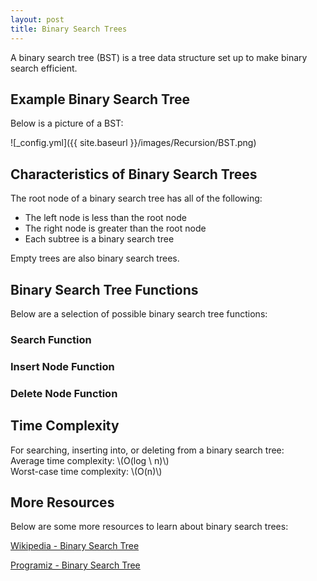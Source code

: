 ```yaml
---
layout: post
title: Binary Search Trees
---
```


A binary search tree (BST) is a tree data structure set up to make binary search efficient.

## Example Binary Search Tree
Below is a picture of a BST:

![_config.yml]({{ site.baseurl }}/images/Recursion/BST.png)

## Characteristics of Binary Search Trees
The root node of a binary search tree has all of the following:
- The left node is less than the root node
- The right node is greater than the root node
- Each subtree is a binary search tree

Empty trees are also binary search trees.

## Binary Search Tree Functions
Below are a selection of possible binary search tree functions:  

### Search Function

### Insert Node Function

### Delete Node Function

## Time Complexity
For searching, inserting into, or deleting from a binary search tree:  
Average time complexity: \\(O(log \ n)\\)  
Worst-case time complexity: \\(O(n)\\)  

## More Resources
Below are some more resources to learn about binary search trees:

[Wikipedia - Binary Search Tree](https://en.wikipedia.org/wiki/Binary_search_tree)

[Programiz - Binary Search Tree](https://www.programiz.com/dsa/binary-search-tree)
